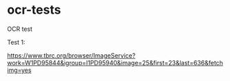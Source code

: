 # ocr-tests
OCR test 


Test 1:

https://www.tbrc.org/browser/ImageService?work=W1PD95844&igroup=I1PD95940&image=25&first=23&last=636&fetchimg=yes




